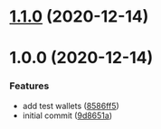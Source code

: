 # [1.1.0](https://github.com/erdDEVcode/narya/compare/v1.0.0...v1.1.0) (2020-12-14)

# 1.0.0 (2020-12-14)


### Features

* add test wallets ([8586ff5](https://github.com/erdDEVcode/narya/commit/8586ff5bfc3ee41aa7c61d9c6216364856d864ab))
* initial commit ([9d8651a](https://github.com/erdDEVcode/narya/commit/9d8651a4e0d46d710577d3a6b4f53754c0ed26de))
